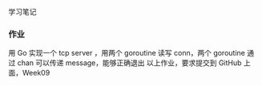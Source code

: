 学习笔记

### 作业
用 Go 实现一个 tcp server ，用两个 goroutine 读写 conn，两个 goroutine 通过 chan 可以传递 message，能够正确退出
以上作业，要求提交到 GitHub 上面，Week09
